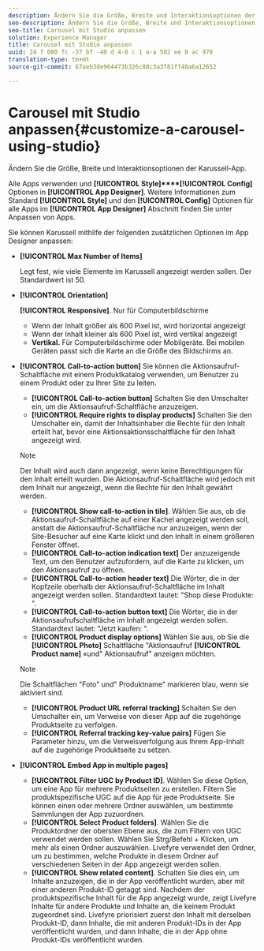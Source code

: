 ```yaml
---
description: Ändern Sie die Größe, Breite und Interaktionsoptionen der Karussell-App.
seo-description: Ändern Sie die Größe, Breite und Interaktionsoptionen der Karussell-App.
seo-title: Carousel mit Studio anpassen
solution: Experience Manager
title: Carousel mit Studio anpassen
uuid: 24 f 080 fc -37 bf -40 d 4-8 c 1 a-a 502 ee 8 ac 978
translation-type: tm+mt
source-git-commit: 67aeb3de964473b326c88c3a3f81ff48a6a12652

---
```



# Carousel mit Studio anpassen{#customize-a-carousel-using-studio}

Ändern Sie die Größe, Breite und Interaktionsoptionen der Karussell-App.

Alle Apps verwenden und **[!UICONTROL Style]****[!UICONTROL Config]** Optionen in **[!UICONTROL App Designer]**. Weitere Informationen zum Standard **[!UICONTROL Style]** und den **[!UICONTROL Config]** Optionen für alle Apps im **[!UICONTROL App Designer]** Abschnitt finden Sie unter Anpassen von Apps.

Sie können Karussell mithilfe der folgenden zusätzlichen Optionen im App Designer anpassen:

* **[!UICONTROL Max Number of Items]**

   Legt fest, wie viele Elemente im Karussell angezeigt werden sollen. Der Standardwert ist 50.

* **[!UICONTROL Orientation]**

   **[!UICONTROL Responsive]**. Nur für Computerbildschirme

   * Wenn der Inhalt größer als 600 Pixel ist, wird horizontal angezeigt
   * Wenn der Inhalt kleiner als 600 Pixel ist, wird vertikal angezeigt
   * **Vertikal.** Für Computerbildschirme oder Mobilgeräte. Bei mobilen Geräten passt sich die Karte an die Größe des Bildschirms an.

* **[!UICONTROL Call-to-action button]** Sie können die Aktionsaufruf-Schaltfläche mit einem Produktkatalog verwenden, um Benutzer zu einem Produkt oder zu Ihrer Site zu leiten.

   * **[!UICONTROL Call-to-action button]** Schalten Sie den Umschalter ein, um die Aktionsaufruf-Schaltfläche anzuzeigen.
   * **[!UICONTROL Require rights to display products]** Schalten Sie den Umschalter ein, damit der Inhaltsinhaber die Rechte für den Inhalt erteilt hat, bevor eine Aktionsaktionsschaltfläche für den Inhalt angezeigt wird.
   >[!NOTE]
   >
   >Der Inhalt wird auch dann angezeigt, wenn keine Berechtigungen für den Inhalt erteilt wurden. Die Aktionsaufruf-Schaltfläche wird jedoch mit dem Inhalt nur angezeigt, wenn die Rechte für den Inhalt gewährt werden.

   * **[!UICONTROL Show call-to-action in tile]**. Wählen Sie aus, ob die Aktionsaufruf-Schaltfläche auf einer Kachel angezeigt werden soll, anstatt die Aktionsaufruf-Schaltfläche nur anzuzeigen, wenn der Site-Besucher auf eine Karte klickt und den Inhalt in einem größeren Fenster öffnet.
   * **[!UICONTROL Call-to-action indication text]** Der anzuzeigende Text, um den Benutzer aufzufordern, auf die Karte zu klicken, um den Aktionsaufruf zu öffnen.
   * **[!UICONTROL Call-to-action header text]** Die Wörter, die in der Kopfzeile oberhalb der Aktionsaufruf-Schaltfläche im Inhalt angezeigt werden sollen. Standardtext lautet: &quot;Shop diese Produkte: &quot;.
   * **[!UICONTROL Call-to-action button text]** Die Wörter, die in der Aktionsaufrufschaltfläche im Inhalt angezeigt werden sollen. Standardtext lautet: &quot;Jetzt kaufen: &quot;.
   * **[!UICONTROL Product display options]** Wählen Sie aus, ob Sie die **[!UICONTROL Photo]** Schaltfläche &quot;Aktionsaufruf **[!UICONTROL Product name]** «und&quot; Aktionsaufruf&quot; anzeigen möchten.
   >[!NOTE]
   >
   >Die Schaltflächen &quot;Foto&quot; und&quot; Produktname&quot; markieren blau, wenn sie aktiviert sind.

   * **[!UICONTROL Product URL referral tracking]** Schalten Sie den Umschalter ein, um Verweise von dieser App auf die zugehörige Produktseite zu verfolgen.
   * **[!UICONTROL Referral tracking key-value pairs]** Fügen Sie Parameter hinzu, um die Verweisverfolgung aus Ihrem App-Inhalt auf die zugehörige Produktseite zu setzen.



* **[!UICONTROL Embed App in multiple pages]**

   * **[!UICONTROL Filter UGC by Product ID]**. Wählen Sie diese Option, um eine App für mehrere Produktseiten zu erstellen. Filtern Sie produktspezifische UGC auf die App für jede Produktseite. Sie können einen oder mehrere Ordner auswählen, um bestimmte Sammlungen der App zuzuordnen.
   * **[!UICONTROL Select Product folders]**. Wählen Sie die Produktordner der obersten Ebene aus, die zum Filtern von UGC verwendet werden sollen. Wählen Sie Strg/Befehl + Klicken, um mehr als einen Ordner auszuwählen. Livefyre verwendet den Ordner, um zu bestimmen, welche Produkte in diesem Ordner auf verschiedenen Seiten in der App angezeigt werden sollen.
   * **[!UICONTROL Show related content]**. Schalten Sie dies ein, um Inhalte anzuzeigen, die in der App veröffentlicht wurden, aber mit einer anderen Produkt-ID getaggt sind. Nachdem der produktspezifische Inhalt für die App angezeigt wurde, zeigt Livefyre Inhalte für andere Produkte und Inhalte an, die keinem Produkt zugeordnet sind. Livefyre priorisiert zuerst den Inhalt mit derselben Produkt-ID, dann Inhalte, die mit anderen Produkt-IDs in der App veröffentlicht wurden, und dann Inhalte, die in der App ohne Produkt-IDs veröffentlicht wurden.
